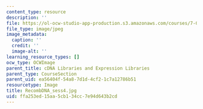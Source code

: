 ```yaml
---
content_type: resource
description: ''
file: https://ol-ocw-studio-app-production.s3.amazonaws.com/courses/7-01sc-fundamentals-of-biology-fall-2011/ffa253ed15aa5cb134cc7e94d643b2cd_RecombDNA_sess4.jpg
file_type: image/jpeg
image_metadata:
  caption: ''
  credit: ''
  image-alt: ''
learning_resource_types: []
ocw_type: OCWImage
parent_title: cDNA Libraries and Expression Libraries
parent_type: CourseSection
parent_uid: ea56404f-54a8-7d1d-4cf2-1c7a12786b51
resourcetype: Image
title: RecombDNA_sess4.jpg
uid: ffa253ed-15aa-5cb1-34cc-7e94d643b2cd
---
```

